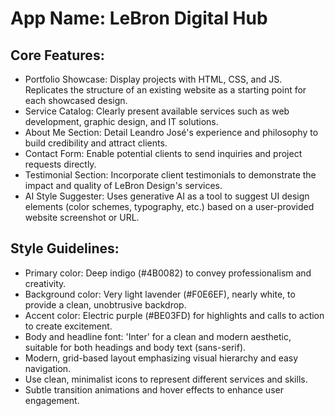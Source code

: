 # **App Name**: LeBron Digital Hub

## Core Features:

- Portfolio Showcase: Display projects with HTML, CSS, and JS. Replicates the structure of an existing website as a starting point for each showcased design.
- Service Catalog: Clearly present available services such as web development, graphic design, and IT solutions.
- About Me Section: Detail Leandro José's experience and philosophy to build credibility and attract clients.
- Contact Form: Enable potential clients to send inquiries and project requests directly.
- Testimonial Section: Incorporate client testimonials to demonstrate the impact and quality of LeBron Design's services.
- AI Style Suggester: Uses generative AI as a tool to suggest UI design elements (color schemes, typography, etc.) based on a user-provided website screenshot or URL.

## Style Guidelines:

- Primary color: Deep indigo (#4B0082) to convey professionalism and creativity.
- Background color: Very light lavender (#F0E6EF), nearly white, to provide a clean, unobtrusive backdrop.
- Accent color: Electric purple (#BE03FD) for highlights and calls to action to create excitement.
- Body and headline font: 'Inter' for a clean and modern aesthetic, suitable for both headings and body text (sans-serif).
- Modern, grid-based layout emphasizing visual hierarchy and easy navigation.
- Use clean, minimalist icons to represent different services and skills.
- Subtle transition animations and hover effects to enhance user engagement.